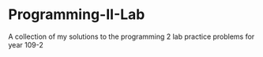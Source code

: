 # Programming-II-Lab
A collection of my solutions to the programming 2 lab practice problems for year 109-2
